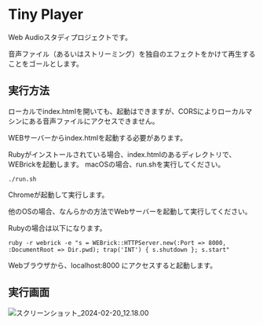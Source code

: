 # Tiny Player



Web Audioスタディプロジェクトです。



音声ファイル（あるいはストリーミング）を独自のエフェクトをかけて再生することをゴールとします。



## 実行方法

ローカルでindex.htmlを開いても、起動はできますが、CORSによりローカルマシンにある音声ファイルにアクセスできません。

WEBサーバーからindex.htmlを起動する必要があります。



Rubyがインストールされている場合、index.htmlのあるディレクトリで、WEBrickを起動します。
macOSの場合、run.shを実行してください。

```shell
./run.sh
```
Chromeが起動して実行します。


他のOSの場合、なんらかの方法でWebサーバーを起動して実行してください。

Rubyの場合は以下になります。
```shell
ruby -r webrick -e "s = WEBrick::HTTPServer.new(:Port => 8000, :DocumentRoot => Dir.pwd); trap('INT') { s.shutdown }; s.start"
```

Webブラウザから、localhost:8000 にアクセスすると起動します。



## 実行画面

![スクリーンショット_2024-02-20_12.18.00](http://uni2.jkeg.jvckenwood.info/gitlab/600785/tiny-player/uploads/37667653cbb2fbd3180be3c0100b6321/%E3%82%B9%E3%82%AF%E3%83%AA%E3%83%BC%E3%83%B3%E3%82%B7%E3%83%A7%E3%83%83%E3%83%88_2024-02-20_12.18.00.png)

